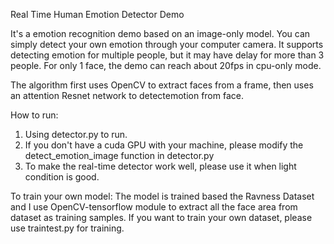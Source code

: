 Real Time Human Emotion Detector Demo


It's a emotion recognition demo based on an image-only model. You can simply detect your own emotion through your computer camera. 
It supports detecting emotion for multiple people, but it may have delay for more than 3 people. For only 1 face, the demo can reach about 20fps in cpu-only mode.

The algorithm first uses OpenCV to extract faces from a frame, then uses an attention Resnet network to detectemotion from face.

How to run:
1. Using detector.py to run.
2. If you don't have a cuda GPU with your machine, please modify the detect_emotion_image function in detector.py
3. To make the real-time detector work well, please use it when light condition is good.

To train your own model:
The model is trained based the Ravness Dataset and I use OpenCV-tensorflow module to extract all the face area from dataset as training samples.
If you want to train your own dataset, please use traintest.py for training.
